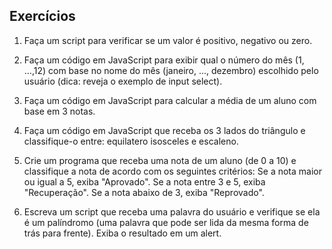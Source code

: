 Exercícios
---

1. Faça um script  para verificar se um valor é positivo, negativo ou zero.

2. Faça um código em JavaScript para exibir qual o número do mês (1, …,12) com base no nome do mês (janeiro, …, dezembro) escolhido pelo usuário (dica: reveja o exemplo de input select).

3. Faça um código em JavaScript para calcular a média de um aluno com base em 3 notas.

4. Faça um código em JavaScript que receba os 3 lados do triângulo e classifique-o entre: equilatero isosceles e escaleno.

5. Crie um programa que receba uma nota de um aluno (de 0 a 10) e classifique a nota de acordo com os seguintes critérios:
Se a nota maior ou igual a 5, exiba "Aprovado".
Se a nota entre 3 e 5, exiba "Recuperação".
Se a nota abaixo de 3, exiba "Reprovado".

6. Escreva um script que receba uma palavra do usuário e verifique se ela é um palíndromo (uma palavra que pode ser lida da mesma forma de trás para frente). Exiba o resultado em um alert.
